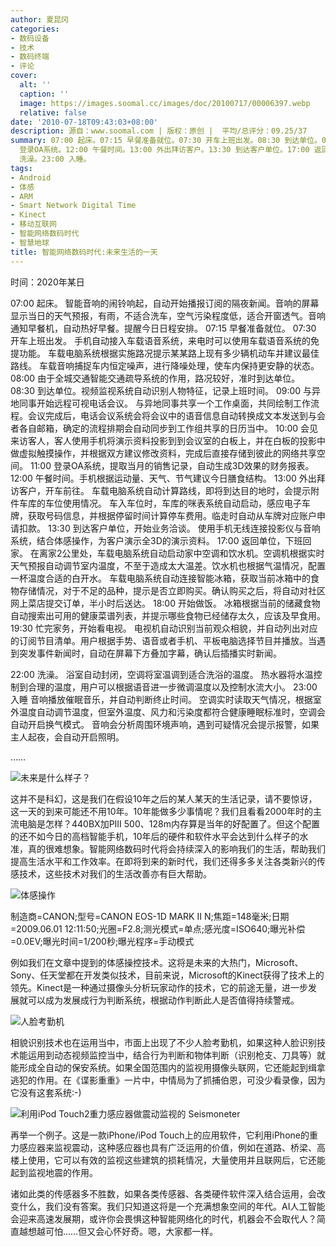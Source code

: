 ```yaml
---
author: 夏昆冈
categories:
- 数码设备
- 技术
- 数码终端
- 评论
cover:
  alt: ''
  caption: ''
  image: https://images.soomal.cc/images/doc/20100717/00006397.webp
  relative: false
date: '2010-07-18T09:43:03+08:00'
description: 源自：www.soomal.com | 版权：原创 |  平均/总评分：09.25/37
summary: 07:00 起床。07:15 早餐准备就位。07:30 开车上班出发。08:30 到达单位。09:00 开始会议。10:00 会见来访客人。11:00
  登录OA系统。12:00 午餐时间。13:00 外出拜访客户。13:30 到达客户单位。17:00 返回单位，下班回家。18:00 开始做饭。19:30 看电视。22:00
  洗澡。23:00 入睡。
tags:
- Android
- 体感
- ARM
- Smart Network Digital Time
- Kinect
- 移动互联网
- 智能网络数码时代
- 智慧地球
title: 智能网络数码时代:未来生活的一天
---
```


时间：2020年某日



07:00 起床。
智能音响的闹铃响起，自动开始播报订阅的隔夜新闻。音响的屏幕显示当日的天气预报，有雨，不适合洗车，空气污染程度低，适合开窗透气。音响通知早餐机，自动热好早餐。提醒今日日程安排。
07:15 早餐准备就位。
07:30 开车上班出发。
手机自动接入车载语音系统，来电时可以使用车载语音系统的免提功能。
车载电脑系统根据实施路况提示某某路上现有多少辆机动车并建议最佳路线。
车载音响捕捉车内恒定噪声，进行降噪处理，使车内保持更安静的状态。
08:00 由于全城交通智能交通疏导系统的作用，路况较好，准时到达单位。
08:30 到达单位。视频监视系统自动识别人物特征，记录上班时间。
09:00 与异地同事开始远程可视电话会议。
与异地同事共享一个工作桌面，共同绘制工作流程。会议完成后，电话会议系统会将会议中的语音信息自动转换成文本发送到与会者各自邮箱，确定的流程排期会自动同步到工作组共享的日历当中。
10:00 
会见来访客人，客人使用手机将演示资料投影到到会议室的白板上，并在白板的投影中做虚拟触摸操作，并根据双方建议修改资料，完成后直接存储到彼此的网络共享空间。
11:00 登录OA系统，提取当月的销售记录，自动生成3D效果的财务报表。
12:00 午餐时间。手机根据运动量、天气、节气建议今日膳食结构。
13:00 外出拜访客户，开车前往。
车载电脑系统自动计算路线，即将到达目的地时，会提示附件车库的车位使用情况。
车入车位时，车库的咪表系统自动启动，感应电子车牌，获取号码信息，并根据停留时间计算停车费用。临走时自动从车牌对应账户申请扣款。
13:30 到达客户单位，开始业务洽谈。
使用手机无线连接投影仪与音响系统，结合体感操作，为客户演示全3D的演示资料。
17:00 返回单位，下班回家。
在离家2公里处，车载电脑系统自动启动家中空调和饮水机。空调机根据实时天气预报自动调节室内温度，不至于造成太大温差。饮水机也根据气温情况，配置一杯温度合适的白开水。
车载电脑系统自动连接智能冰箱，获取当前冰箱中的食物存储情况，对于不足的品种，提示是否立即购买。确认购买之后，将自动对社区网上菜店提交订单，半小时后送达。
18:00 开始做饭。
冰箱根据当前的储藏食物自动搜索出可用的健康菜谱列表，并提示哪些食物已经储存太久，应该及早食用。
19:30 忙完家务，开始看电视。
电视机自动识别当前观众相貌，并自动列出对应的订阅节目清单。用户根据手势、语音或者手机、平板电脑选择节目并播放。当遇到突发事件新闻时，自动在屏幕下方叠加字幕，确认后插播实时新闻。

22:00 洗澡。
浴室自动封闭，空调将室温调到适合洗浴的温度。
热水器将水温控制到合理的温度，用户可以根据语音进一步微调温度以及控制水流大小。
23:00 入睡
音响播放催眠音乐，并自动判断终止时间。
空调实时读取天气情况，根据室外温度自动调节温度，但室外温度、风力和污染度都符合健康睡眠标准时，空调会自动开启换气模式。
音响会分析周围环境声响，遇到可疑情况会提示报警，如果主人起夜，会自动开启照明。

……



![未来是什么样子？](https://images.soomal.cc/images/doc/20100717/00006397.webp)



这并不是科幻，这是我们在假设10年之后的某人某天的生活记录，请不要惊讶，这一天的到来可能还不用10年。10年能做多少事情呢？我们且看看2000年时的主流电脑是怎样？440BX加PIII 500、128m内存算是当年的好配置了。但这个配置的还不如今日的高档智能手机，10年后的硬件和软件水平会达到什么样子的水准，真的很难想象。智能网络数码时代将会持续深入的影响我们的生活，帮助我们提高生活水平和工作效率。在即将到来的新时代，我们还得多多关注各类新兴的传感技术，这些技术对我们的生活改善亦有巨大帮助。



![体感操作](https://images.soomal.cc/images/doc/20100715/00006367.webp)

制造商=CANON;型号=CANON EOS-1D MARK II N;焦距=148毫米;日期=2009.06.01 12:11:50;光圈=F2.8;测光模式=单点;感光度=ISO640;曝光补偿=0.0EV;曝光时间=1/200秒;曝光程序=手动模式



例如我们在文章中提到的体感操控技术。这将是未来的大热门，Microsoft、Sony、任天堂都在开发类似技术，目前来说，Microsoft的Kinect获得了技术上的领先。Kinect是一种通过摄像头分析玩家动作的技术，它的前途无量，进一步发展就可以成为发展成行为判断系统，根据动作判断此人是否值得持续警戒。



![人脸考勤机](https://images.soomal.cc/images/doc/20100715/00006368.webp)



相貌识别技术也在运用当中，市面上出现了不少人脸考勤机，如果这种人脸识别技术能运用到动态视频监控当中，结合行为判断和物体判断（识别枪支、刀具等）就能形成全自动的保安系统。如果全国范围内的监视用摄像头联网，它还能起到缉拿逃犯的作用。在《谍影重重》一片中，中情局为了抓捕伯恩，可没少看录像，因为它没有这套系统:-)



![利用iPod Touch2重力感应器做震动监视的 Seismoneter](https://images.soomal.cc/images/doc/20100715/00006369.webp)



再举一个例子。这是一款iPhone/iPod Touch上的应用软件，它利用iPhone的重力感应器来监视震动，这种感应器也具有广泛运用的价值，例如在道路、桥梁、高楼上使用，它可以有效的监视这些建筑的损耗情况，大量使用并且联网后，它还能起到监视地震的作用。



诸如此类的传感器多不胜数，如果各类传感器、各类硬件软件深入结合运用，会改变什么，我们没有答案。我们只知道这将是一个充满想象空间的年代。AI人工智能会迎来高速发展期，或许你会畏惧这种智能网络化的时代，机器会不会取代人？简直越想越可怕……但又会心怀好奇。嗯，大家都一样。